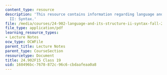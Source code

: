 ```yaml
---
content_type: resource
description: 'This resource contains information regarding language and its structure
  II: Syntax.'
file: /media/courses/24-902-language-and-its-structure-ii-syntax-fall-2015/168496bc7678872c96c6cbdaafeaa0a8_MIT24_902F15_Class19.pdf
file_type: application/pdf
learning_resource_types:
- Lecture Notes
ocw_type: OCWFile
parent_title: Lecture Notes
parent_type: CourseSection
resourcetype: Document
title: 24.902F15 Class 19
uid: 168496bc-7678-872c-96c6-cbdaafeaa0a8
---
```


